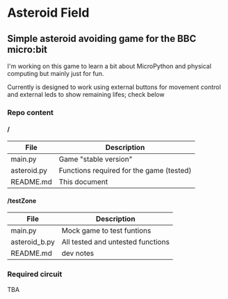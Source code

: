 # Asteroid Field

## Simple asteroid avoiding game for the BBC micro:bit

I'm working on this game to learn a bit about MicroPython and physical computing but mainly just for fun. 

Currently is designed to work using external buttons for movement control and external leds to show remaining lifes; check below

### Repo content

#### /

|File|Description|
|----|-----------|
|main.py|Game "stable version"|
|asteroid.py| Functions required for the game (tested)  | 
|README.md| This document |
#### /testZone


|File|Description|
|----|-----------|
|main.py|Mock game to test funtions |
|asteroid_b.py| All tested and untested functions  | 
|README.md | dev notes  |

### Required circuit

TBA
